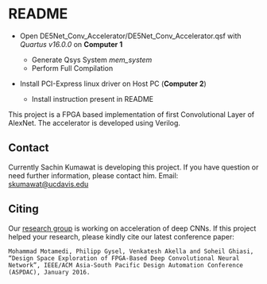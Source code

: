 # README #

* Open DE5Net_Conv_Accelerator/DE5Net_Conv_Accelerator.qsf with *Quartus v16.0.0* on **Computer 1**
    * Generate Qsys System *mem_system*
    * Perform Full Compilation

* Install PCI-Express linux driver on Host PC (**Computer 2**)
    * Install instruction present in README
	
This project is a FPGA based implementation of first Convolutional Layer of AlexNet. The accelerator is developed using Verilog. 
## Contact
Currently Sachin Kumawat is developing this project. If you have question or need further information, please contact him.
Email: skumawat@ucdavis.edu 
## Citing
Our [research group](http://lepsucd.com) is working on acceleration of deep CNNs. If this project
helped your research, please kindly cite our latest conference paper:
```
Mohammad Motamedi, Philipp Gysel, Venkatesh Akella and Soheil Ghiasi, “Design Space Exploration of FPGA-Based Deep Convolutional Neural Network”, IEEE/ACM Asia-South Pacific Design Automation Conference (ASPDAC), January 2016.
```
